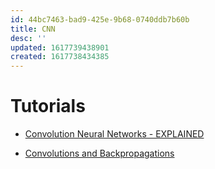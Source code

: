 ```yaml
---
id: 44bc7463-bad9-425e-9b68-0740ddb7b60b
title: CNN
desc: ''
updated: 1617739438901
created: 1617738434385
---
```


# Tutorials

- [Convolution Neural Networks - EXPLAINED](https://www.youtube.com/watch?v=m8pOnJxOcqY)

- [Convolutions and Backpropagations](https://medium.com/@pavisj/convolutions-and-backpropagations-46026a8f5d2c)
